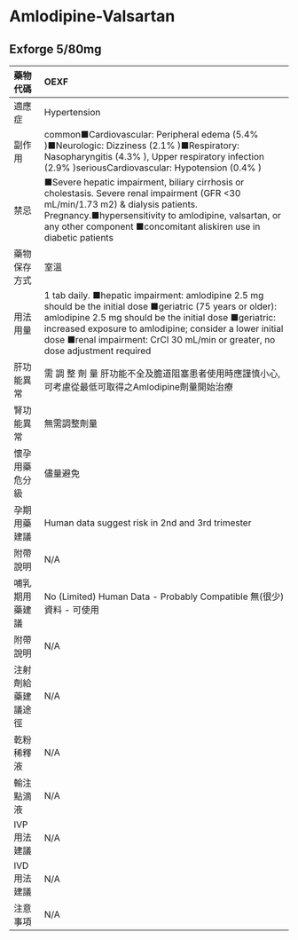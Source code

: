 # Amlodipine-Valsartan

## Exforge 5/80mg

| 藥物代碼 | OEXF |
| :--- | :--- |
| 適應症 | Hypertension |
| 副作用 | common■Cardiovascular: Peripheral edema \(5.4% \)■Neurologic: Dizziness \(2.1% \)■Respiratory: Nasopharyngitis \(4.3% \), Upper respiratory infection \(2.9% \)seriousCardiovascular: Hypotension \(0.4% \) |
| 禁忌 | ■Severe hepatic impairment, biliary cirrhosis or cholestasis. Severe renal impairment \(GFR &lt;30 mL/min/1.73 m2\) & dialysis patients. Pregnancy.■hypersensitivity to amlodipine, valsartan, or any other component ■concomitant aliskiren use in diabetic patients |
| 藥物保存方式 | 室溫 |
| 用法用量 | 1 tab daily. ■hepatic impairment: amlodipine 2.5 mg should be the initial dose ■geriatric \(75 years or older\): amlodipine 2.5 mg should be the initial dose ■geriatric: increased exposure to amlodipine; consider a lower initial dose ■renal impairment: CrCl 30 mL/min or greater, no dose adjustment required |
| 肝功能異常 | 需 調 整 劑 量  肝功能不全及膽道阻塞患者使用時應謹慎小心,可考慮從最低可取得之Amlodipine劑量開始治療 |
| 腎功能異常 | 無需調整劑量 |
| 懷孕用藥危分級 | 儘量避免 |
| 孕期用藥建議 | Human data suggest risk in 2nd and 3rd trimester |
| 附帶說明 | N/A |
| 哺乳期用藥建議 | No \(Limited\) Human Data - Probably Compatible 無\(很少\)資料 - 可使用 |
| 附帶說明 | N/A |
| 注射劑給藥建議途徑 | N/A |
| 乾粉稀釋液 | N/A |
| 輸注點滴液 | N/A |
| IVP 用法建議 | N/A |
| IVD 用法建議 | N/A |
| 注意事項 | N/A |

